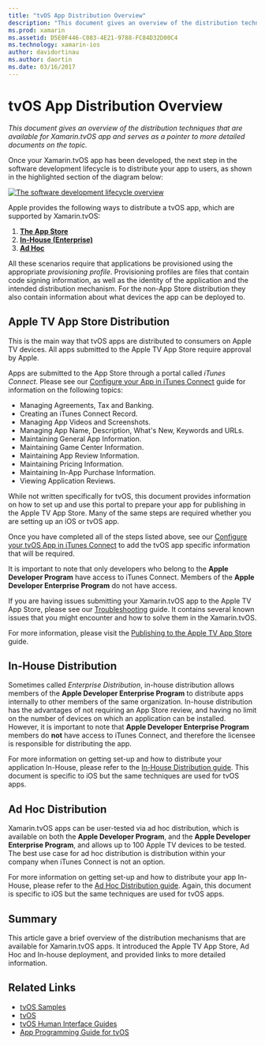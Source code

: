 ```yaml
---
title: "tvOS App Distribution Overview"
description: "This document gives an overview of the distribution techniques that are available for Xamarin.tvOS app and serves as a pointer to more detailed documents on the topic."
ms.prod: xamarin
ms.assetid: D5E0F446-C083-4E21-9788-FC84D32D00C4
ms.technology: xamarin-ios
author: davidortinau
ms.author: daortin
ms.date: 03/16/2017
---
```


# tvOS App Distribution Overview

_This document gives an overview of the distribution techniques that are available for Xamarin.tvOS app and serves as a pointer to more detailed documents on the topic._

Once your Xamarin.tvOS app has been developed, the next step in the software development lifecycle is to distribute your app to users, as shown in the highlighted section of the diagram below:

[![The software development lifecycle overview](images/publishingdiagram.png)](images/publishingdiagram.png#lightbox)

Apple provides the following ways to distribute a tvOS app, which are supported by Xamarin.tvOS:

1. [**The App Store**](#Apple-TV-App-Store-Distribution)
2. [**In-House (Enterprise)**](#In-House-Distribution) 
3. [**Ad Hoc**](#Ad_Hoc_Distribution) 

All these scenarios require that applications be provisioned using the appropriate *provisioning profile*. Provisioning profiles are files that contain code signing information, as well as the identity of the application and the intended distribution mechanism. For the non-App Store distribution they also contain information about what devices the app can be deployed to.

<a name="Apple-TV-App-Store-Distribution"></a>

## Apple TV App Store Distribution

This is the main way that tvOS apps are distributed to consumers on Apple TV devices. All apps submitted to the Apple TV App Store require approval by Apple.

Apps are submitted to the App Store through a portal called *iTunes Connect*. Please see our [Configure your App in iTunes Connect](~/ios/deploy-test/app-distribution/app-store-distribution/itunesconnect.md) guide for information on the following topics:

- Managing Agreements, Tax and Banking.
- Creating an iTunes Connect Record.
- Managing App Videos and Screenshots.
- Managing App Name, Description, What's New, Keywords and URLs.
- Maintaining General App Information.
- Maintaining Game Center Information.
- Maintaining App Review Information.
- Maintaining Pricing Information.
- Maintaining In-App Purchase Information.
- Viewing Application Reviews.

While not written specifically for tvOS, this document provides information on how to set up and use this portal to prepare your app for publishing in the Apple TV App Store. Many of the same steps are required whether you are setting up an iOS or tvOS app.

Once you have completed all of the steps listed above, see our [Configure your tvOS App in iTunes Connect](~/ios/tvos/deploy-test/app-distribution/itunes-connect.md) to add the tvOS app specific information that will be required.

It is important to note that only developers who belong to the **Apple Developer Program** have access to iTunes Connect. Members of the **Apple Developer Enterprise Program** do not have access.

If you are having issues submitting your Xamarin.tvOS app to the Apple TV App Store, please see our [Troubleshooting](~/ios/tvos/troubleshooting.md) guide. It contains several known issues that you might encounter and how to solve them in the Xamarin.tvOS.

For more information, please visit the [Publishing to the Apple TV App Store](~/ios/tvos/deploy-test/app-distribution/app-store-publishing.md) guide.

<a name="In-House-Distribution"></a>

## In-House Distribution

Sometimes called *Enterprise Distribution*, in-house distribution allows members of the **Apple Developer Enterprise Program** to distribute apps internally to other members of the same organization. In-house distribution has the advantages of not requiring an App Store review, and having no limit on the number of devices on which an application can be installed. However, it is important to note that **Apple Developer Enterprise Program** members do **not** have access to iTunes Connect, and therefore the licensee is responsible for distributing the app.

For more information on getting set-up and how to distribute your application In-House, please refer to the [In-House Distribution guide](~/ios/deploy-test/app-distribution/in-house-distribution.md). This document is specific to iOS but the same techniques are used for tvOS apps.

<a name="Ad_Hoc_Distribution"></a>

## Ad Hoc Distribution

Xamarin.tvOS apps can be user-tested via ad hoc distribution, which is available on both the **Apple Developer Program**, and the **Apple Developer Enterprise Program**, and allows up to 100 Apple TV devices to be tested. The best use case for ad hoc distribution is distribution within your company when iTunes Connect is not an option.

For more information on getting set-up and how to distribute your app In-House, please refer to the [Ad Hoc Distribution guide](~/ios/deploy-test/app-distribution/ad-hoc-distribution.md). Again, this document is specific to iOS but the same techniques are used for tvOS apps.

<a name="Summary"></a>

## Summary

This article gave a brief overview of the distribution mechanisms that are available for Xamarin.tvOS apps. It introduced the Apple TV App Store, Ad Hoc and In-house deployment, and provided links to more detailed information.

## Related Links

- [tvOS Samples](/samples/browse/?products=xamarin&term=Xamarin.iOS%2btvOS)
- [tvOS](https://developer.apple.com/tvos/)
- [tvOS Human Interface Guides](https://developer.apple.com/tvos/human-interface-guidelines/)
- [App Programming Guide for tvOS](https://developer.apple.com/library/prerelease/tvos/documentation/General/Conceptual/AppleTV_PG/)